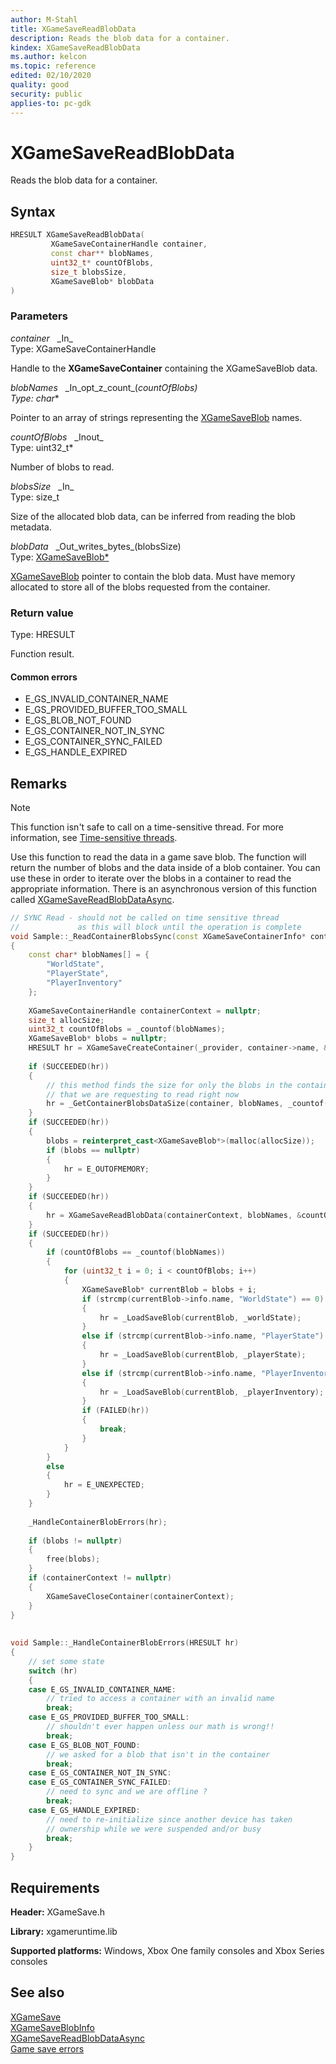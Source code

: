 ```yaml
---
author: M-Stahl
title: XGameSaveReadBlobData
description: Reads the blob data for a container.
kindex: XGameSaveReadBlobData
ms.author: kelcon
ms.topic: reference
edited: 02/10/2020
quality: good
security: public
applies-to: pc-gdk
---
```


# XGameSaveReadBlobData  

Reads the blob data for a container.  

## Syntax  
  
```cpp
HRESULT XGameSaveReadBlobData(  
         XGameSaveContainerHandle container,  
         const char** blobNames,  
         uint32_t* countOfBlobs,  
         size_t blobsSize,  
         XGameSaveBlob* blobData  
)  
```  
  
### Parameters  
  
*container* &nbsp;&nbsp;\_In\_  
Type: XGameSaveContainerHandle  

  
Handle to the **XGameSaveContainer** containing the XGameSaveBlob data.  


*blobNames* &nbsp;&nbsp;\_In\_opt\_z\_count\_(*countOfBlobs)  
Type: char**  

  
Pointer to an array of strings representing the [XGameSaveBlob](../structs/xgamesaveblob.md) names.  


*countOfBlobs* &nbsp;&nbsp;\_Inout\_  
Type: uint32_t*  

  
Number of blobs to read.  


*blobsSize* &nbsp;&nbsp;\_In\_  
Type: size_t  

  
Size of the allocated blob data, can be inferred from reading the blob metadata.  


*blobData* &nbsp;&nbsp;\_Out\_writes\_bytes\_(blobsSize)  
Type: [XGameSaveBlob*](../structs/xgamesaveblob.md)  

[XGameSaveBlob](../structs/xgamesaveblob.md) pointer to contain the blob data. Must have memory allocated to store all of the blobs requested from the container.

  
### Return value
Type: HRESULT

Function result.

#### Common errors

- E_GS_INVALID_CONTAINER_NAME
- E_GS_PROVIDED_BUFFER_TOO_SMALL
- E_GS_BLOB_NOT_FOUND
- E_GS_CONTAINER_NOT_IN_SYNC
- E_GS_CONTAINER_SYNC_FAILED
- E_GS_HANDLE_EXPIRED
  
## Remarks  
  > [!NOTE]
> This function isn't safe to call on a time-sensitive thread. For more information, see [Time-sensitive threads](../../../../system/overviews/time-sensitive-threads.md).  
  
Use this function to read the data in a game save blob. The function will return the number of blobs and the data inside of a blob container. You can use these in order to iterate over the blobs in a container to read the appropriate information. There is an asynchronous version of this function called [XGameSaveReadBlobDataAsync](xgamesavereadblobdataasync.md).
  
```cpp
// SYNC Read - should not be called on time sensitive thread 
//             as this will block until the operation is complete 
void Sample::_ReadContainerBlobsSync(const XGameSaveContainerInfo* container) 
{ 
    const char* blobNames[] = { 
        "WorldState", 
        "PlayerState", 
        "PlayerInventory" 
    }; 
  
    XGameSaveContainerHandle containerContext = nullptr; 
    size_t allocSize; 
    uint32_t countOfBlobs = _countof(blobNames); 
    XGameSaveBlob* blobs = nullptr; 
    HRESULT hr = XGameSaveCreateContainer(_provider, container->name, &containerContext); 
  
    if (SUCCEEDED(hr)) 
    { 
        // this method finds the size for only the blobs in the container 
        // that we are requesting to read right now 
        hr = _GetContainerBlobsDataSize(container, blobNames, _countof(blobNames), &allocSize); 
    } 
    if (SUCCEEDED(hr)) 
    { 
        blobs = reinterpret_cast<XGameSaveBlob*>(malloc(allocSize)); 
        if (blobs == nullptr) 
        { 
            hr = E_OUTOFMEMORY; 
        } 
    } 
    if (SUCCEEDED(hr)) 
    { 
        hr = XGameSaveReadBlobData(containerContext, blobNames, &countOfBlobs, allocSize, blobs); 
    } 
    if (SUCCEEDED(hr)) 
    { 
        if (countOfBlobs == _countof(blobNames)) 
        { 
            for (uint32_t i = 0; i < countOfBlobs; i++) 
            { 
                XGameSaveBlob* currentBlob = blobs + i; 
                if (strcmp(currentBlob->info.name, "WorldState") == 0) 
                { 
                    hr = _LoadSaveBlob(currentBlob, _worldState); 
                } 
                else if (strcmp(currentBlob->info.name, "PlayerState") == 0) 
                { 
                    hr = _LoadSaveBlob(currentBlob, _playerState); 
                } 
                else if (strcmp(currentBlob->info.name, "PlayerInventory") == 0) 
                { 
                    hr = _LoadSaveBlob(currentBlob, _playerInventory); 
                } 
                if (FAILED(hr)) 
                { 
                    break; 
                } 
            } 
        } 
        else 
        { 
            hr = E_UNEXPECTED; 
        } 
    } 
  
    _HandleContainerBlobErrors(hr); 
  
    if (blobs != nullptr) 
    { 
        free(blobs); 
    } 
    if (containerContext != nullptr) 
    { 
        XGameSaveCloseContainer(containerContext); 
    } 
} 
  
  
void Sample::_HandleContainerBlobErrors(HRESULT hr) 
{ 
    // set some state 
    switch (hr) 
    { 
    case E_GS_INVALID_CONTAINER_NAME: 
        // tried to access a container with an invalid name 
        break; 
    case E_GS_PROVIDED_BUFFER_TOO_SMALL: 
        // shouldn't ever happen unless our math is wrong!! 
        break; 
    case E_GS_BLOB_NOT_FOUND: 
        // we asked for a blob that isn't in the container 
        break; 
    case E_GS_CONTAINER_NOT_IN_SYNC: 
    case E_GS_CONTAINER_SYNC_FAILED: 
        // need to sync and we are offline ? 
        break; 
    case E_GS_HANDLE_EXPIRED: 
        // need to re-initialize since another device has taken 
        // ownership while we were suspended and/or busy  
        break; 
    } 
} 
```
  
## Requirements  
  
**Header:** XGameSave.h
  
**Library:** xgameruntime.lib  
  
**Supported platforms:** Windows, Xbox One family consoles and Xbox Series consoles  
  
## See also  
[XGameSave](../xgamesave_members.md)  
[XGameSaveBlobInfo](../structs/xgamesaveblobinfo.md)  
[XGameSaveReadBlobDataAsync](xgamesavereadblobdataasync.md)  
[Game save errors](../../../../system/overviews/game-save/game-saves-errors.md)